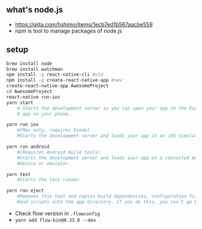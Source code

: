 ## what's node.js
- https://qiita.com/hshimo/items/1ecb7ed1b567aacbe559
- npm is tool to manage packages of node.js

## setup
```sh
brew install node
brew install watchman
npm install -g react-native-cli #old
npm install -g create-react-native-app #new
create-react-native-app AwesomeProject
cd AwesomeProject
react-native run-ios
yarn start
    # Starts the development server so you can open your app in the Expo
    # app on your phone.

yarn run ios
    #(Mac only, requires Xcode)
    #Starts the development server and loads your app in an iOS simulator.

yarn run android
    #(Requires Android build tools)
    #Starts the development server and loads your app on a connected Android
    #device or emulator.

yarn test
    #Starts the test runner.

yarn run eject
    #Removes this tool and copies build dependencies, configuration files
    #and scripts into the app directory. If you do this, you can’t go back!
```

- Check flow version in `.flowconfig`
- `yarn add flow-bin@0.33.0 --dev`
